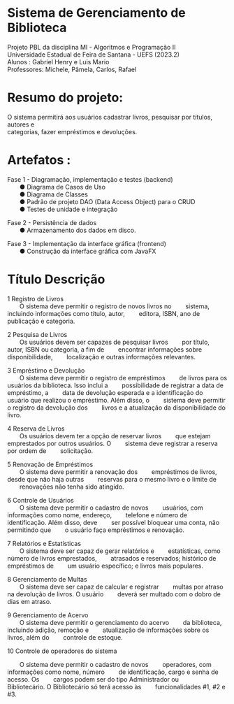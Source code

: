 # Sistema de Gerenciamento de Biblioteca
Projeto PBL da disciplina MI - Algoritmos e Programação II <br>
Universidade Estadual de Feira de Santana - UEFS (2023.2) <br>
Alunos : Gabriel Henry e Luis Mario<br>
Professores: Michele, Pâmela, Carlos, Rafael

# Resumo do projeto:
O sistema permitirá aos usuários cadastrar livros, pesquisar por títulos, autores e <br>
categorias, fazer empréstimos e devoluções. 

# Artefatos :
Fase 1 - Diagramação, implementação e testes (backend)<br>
&emsp;&emsp;● Diagrama de Casos de Uso<br>
&emsp;&emsp;● Diagrama de Classes<br>
&emsp;&emsp;● Padrão de projeto DAO (Data Access Object) para o CRUD<br>
&emsp;&emsp;● Testes de unidade e integração<br>

Fase 2 - Persistência de dados<br>
&emsp;&emsp;● Armazenamento dos dados em disco.<br>

Fase 3 - Implementação da interface gráfica (frontend)<br>
&emsp;&emsp;● Construção da interface gráfica com JavaFX<br>


# Título Descrição
1 Registro de Livros <br>
&emsp;&emsp;O sistema deve permitir o registro de novos livros no
&emsp;&emsp;sistema, incluindo informações como título, autor,
&emsp;&emsp;editora, ISBN, ano de publicação e categoria.<br>

2 Pesquisa de Livros <br>
&emsp;&emsp;Os usuários devem ser capazes de pesquisar livros
&emsp;&emsp;por título, autor, ISBN ou categoria, a fim de
&emsp;&emsp;encontrar informações sobre disponibilidade,
&emsp;&emsp;localização e outras informações relevantes.<br>

3 Empréstimo e Devolução<br>
&emsp;&emsp;O sistema deve permitir o registro de empréstimos
&emsp;&emsp;de livros para os usuários da biblioteca. Isso inclui a
&emsp;&emsp;possibilidade de registrar a data de empréstimo, a
&emsp;&emsp;data de devolução esperada e a identificação do
&emsp;&emsp;usuário que realizou o empréstimo. Além disso, o
&emsp;&emsp;sistema deve permitir o registro da devolução dos
&emsp;&emsp;livros e a atualização da disponibilidade do livro.<br>

4 Reserva de Livros <br>
&emsp;&emsp;Os usuários devem ter a opção de reservar livros
&emsp;&emsp;que estejam emprestados por outros usuários. O
&emsp;&emsp;sistema deve registrar a reserva por ordem de
&emsp;&emsp;solicitação.<br>

5 Renovação de Empréstimos<br> 
&emsp;&emsp;O sistema deve permitir a renovação dos
&emsp;&emsp;empréstimos de livros, desde que não haja outras
&emsp;&emsp;reservas para o mesmo livro e o limite de
&emsp;&emsp;renovações não tenha sido atingido.<br>

6 Controle de Usuários<br>
&emsp;&emsp;O sistema deve permitir o cadastro de novos
&emsp;&emsp;usuários, com informações como nome, endereço,
&emsp;&emsp;telefone e número de identificação. Além disso, deve
&emsp;&emsp;ser possível bloquear uma conta, não permitindo que
&emsp;&emsp;o usuário faça empréstimos e renovação.<br>

7 Relatórios e Estatísticas<br>
&emsp;&emsp;O sistema deve ser capaz de gerar relatórios e
&emsp;&emsp;estatísticas, como número de livros emprestados,
&emsp;&emsp;atrasados e reservados; histórico de empréstimos de
&emsp;&emsp;um usuário específico; e livros mais populares.<br>

8 Gerenciamento de Multas<br> 
&emsp;&emsp;O sistema deve ser capaz de calcular e registrar
&emsp;&emsp;multas por atraso na devolução de livros. O usuário
&emsp;&emsp;deverá ser multado com o dobro de dias em atraso.<br>

9 Gerenciamento de Acervo<br> 
&emsp;&emsp;O sistema deve permitir o gerenciamento do acervo
&emsp;&emsp;da biblioteca, incluindo adição, remoção e
&emsp;&emsp;atualização de informações sobre os livros, além do
&emsp;&emsp;controle de estoque.<br>

10 Controle de operadores do
sistema<br>

&emsp;&emsp;O sistema deve permitir o cadastro de novos
&emsp;&emsp;operadores, com informações como nome, número
&emsp;&emsp;de identificação, cargo e senha de acesso. Os
&emsp;&emsp;cargos podem ser do tipo Administrador ou
&emsp;&emsp;Bibliotecário. O Bibliotecário só terá acesso às
&emsp;&emsp;funcionalidades #1, #2 e #3.<br>
